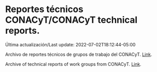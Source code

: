 # Reportes técnicos CONACyT/CONACyT technical reports.

Última actualización/Last update: 2022-07-02T18:12:44-05:00

Archivo de reportes técnicos de grupos de trabajo del CONACyT. [Link](https://salud.conacyt.mx/coronavirus/investigacion/productos/).

Archive of technical reports of work groups from CONACyT. [Link](https://salud.conacyt.mx/coronavirus/investigacion/productos/).
